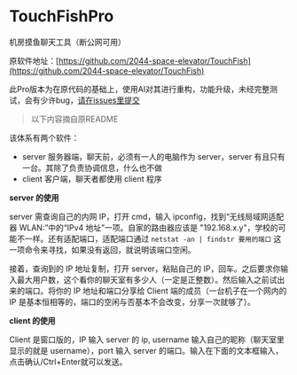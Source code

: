 # TouchFishPro

机房摸鱼聊天工具（断公网可用）

原软件地址：[https://github.com/2044-space-elevator/TouchFish](https://github.com/2044-space-elevator/TouchFish)

此Pro版本为在原代码的基础上，使用AI对其进行重构，功能升级，未经完整测试，会有少许bug，[请在issues里提交](https://github.com/PigeonTechGroup/TouchFishPro/issues)

> 以下内容摘自原README

该体系有两个软件：
- server    服务器端，聊天前，必须有一人的电脑作为 server，server 有且只有一台。其除了负责协调信息，什么也不做
- client    客户端，聊天者都使用 client 程序

**server 的使用**

server 需查询自己的内网 IP，打开 cmd，输入 ipconfig，找到“无线局域网适配器 WLAN:”中的“IPv4 地址”一项。自家的路由器应该是 "192.168.x.y"，学校的可能不一样。还有适配端口，适配端口通过 `netstat -an | findstr 要用的端口` 这一项命令来寻找，如果没有返回，就说明该端口空闲。

接着，查询到的 IP 地址复制，打开 server，粘贴自己的 IP，回车。之后要求你输入最大用户数，这个看你的聊天室有多少人（一定是正整数）。然后输入之前试出来的端口。将你的 IP 地址和端口分享给 Client 端的成员（一台机子在一个网内的 IP 是基本恒相等的，端口的空闲与否基本不会改变，分享一次就够了）。

**client 的使用**

Client 是窗口版的，IP 输入 server 的 ip, username 输入自己的昵称（聊天室里显示的就是 username），port 输入 server 的端口。输入在下面的文本框输入，点击确认/Ctrl+Enter就可以发送。
